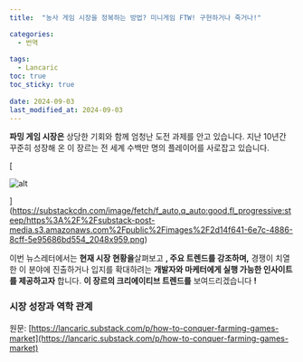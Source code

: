 ```yaml
---
title:  "농사 게임 시장을 정복하는 방법? 미니게임 FTW! 구현하거나 죽거나!"

categories:
  - 번역
  
tags:
  - Lancaric
toc: true
toc_sticky: true
 
date: 2024-09-03
last_modified_at: 2024-09-03
---
```

**파밍 게임 시장은** 상당한 기회와 함께 엄청난 도전 과제를 안고 있습니다. 지난 10년간 꾸준히 성장해 온 이 장르는 전 세계 수백만 명의 플레이어를 사로잡고 있습니다.

[

![alt](https://substackcdn.com/image/fetch/w_1456,c_limit,f_auto,q_auto:good,fl_progressive:steep/https%3A%2F%2Fsubstack-post-media.s3.amazonaws.com%2Fpublic%2Fimages%2F2d14f641-6e7c-4886-8cff-5e95686bd554_2048x959.png)



](https://substackcdn.com/image/fetch/f_auto,q_auto:good,fl_progressive:steep/https%3A%2F%2Fsubstack-post-media.s3.amazonaws.com%2Fpublic%2Fimages%2F2d14f641-6e7c-4886-8cff-5e95686bd554_2048x959.png)

이번 뉴스레터에서는 **현재 시장 현황을**살펴보고 **, 주요 트렌드를 강조하며,** 경쟁이 치열한 이 분야에 진출하거나 입지를 확대하려는 **개발자와 마케터에게 실행 가능한 인사이트를 제공하고자** 합니다. **이 장르의 크리에이티브 트렌드를** 보여드리겠습니다 **!**

### 시장 성장과 역학 관계

원문: [https://lancaric.substack.com/p/how-to-conquer-farming-games-market](https://lancaric.substack.com/p/how-to-conquer-farming-games-market)